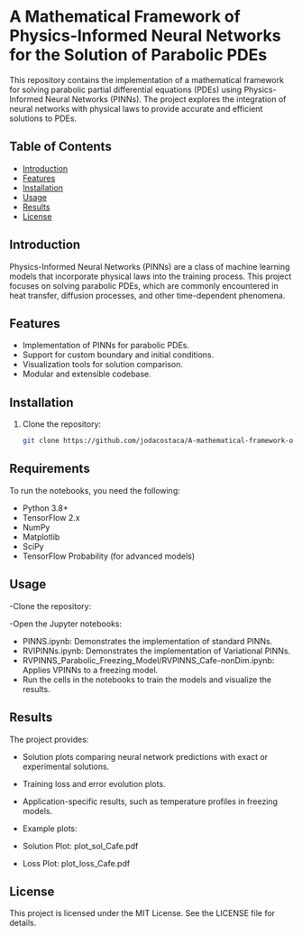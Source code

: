 # A Mathematical Framework of Physics-Informed Neural Networks for the Solution of Parabolic PDEs

This repository contains the implementation of a mathematical framework for solving parabolic partial differential equations (PDEs) using Physics-Informed Neural Networks (PINNs). The project explores the integration of neural networks with physical laws to provide accurate and efficient solutions to PDEs.

## Table of Contents
- [Introduction](#introduction)
- [Features](#features)
- [Installation](#installation)
- [Usage](#usage)
- [Results](#results)
- [License](#license)


## Introduction
Physics-Informed Neural Networks (PINNs) are a class of machine learning models that incorporate physical laws into the training process. This project focuses on solving parabolic PDEs, which are commonly encountered in heat transfer, diffusion processes, and other time-dependent phenomena.

## Features
- Implementation of PINNs for parabolic PDEs.
- Support for custom boundary and initial conditions.
- Visualization tools for solution comparison.
- Modular and extensible codebase.

## Installation
1. Clone the repository:
    ```bash
    git clone https://github.com/jodacostaca/A-mathematical-framework-of-physics-informed-neural-networks-for-the-solution-of-parabolic-PDEs
    ```
## Requirements
To run the notebooks, you need the following:
- Python 3.8+
- TensorFlow 2.x
- NumPy
- Matplotlib
- SciPy
- TensorFlow Probability (for advanced models)

## Usage
-Clone the repository:

-Open the Jupyter notebooks:

- PINNS.ipynb: Demonstrates the implementation of standard PINNs.
- RVIPINNs.ipynb: Demonstrates the implementation of Variational PINNs.
- RVPINNS_Parabolic_Freezing_Model/RVPINNS_Cafe-nonDim.ipynb: Applies VPINNs to a freezing model.
- Run the cells in the notebooks to train the models and visualize the results.

## Results
The project provides:

- Solution plots comparing neural network predictions with exact or experimental solutions.
- Training loss and error evolution plots.
- Application-specific results, such as temperature profiles in freezing models.
- Example plots:

- Solution Plot: plot_sol_Cafe.pdf
- Loss Plot: plot_loss_Cafe.pdf

## License
This project is licensed under the MIT License. See the LICENSE file for details.

